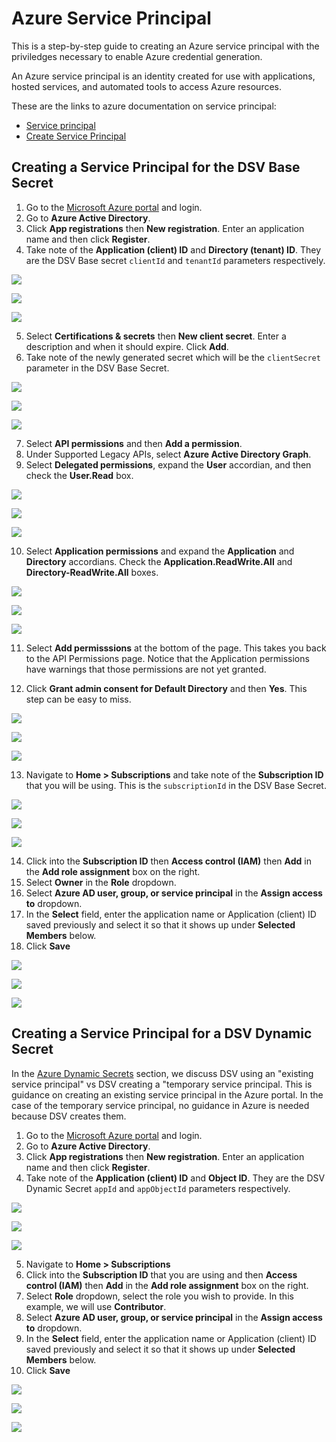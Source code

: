 [title]: # (Azure Service Principal)
[tags]: # (DevOps Secrets Vault,DSV,)
[priority]: # (6210)

# Azure Service Principal

This is a step-by-step guide to creating an Azure service principal with the priviledges necessary to enable Azure credential generation.

An Azure service principal is an identity created for use with applications, hosted services, and automated tools to access Azure resources. 

These are the links to azure documentation on service principal:

* [Service principal](https://docs.microsoft.com/en-us/azure/active-directory/develop/app-objects-and-service-principals)
* [Create Service Principal](https://docs.microsoft.com/en-us/azure/active-directory/develop/howto-create-service-principal-portal)

## Creating a Service Principal for the DSV Base Secret

1. Go to the [Microsoft Azure portal](https://portal.azure.com) and login.
2. Go to **Azure Active Directory**.
3. Click **App registrations** then **New registration**.  Enter an application name and then click **Register**.
4. Take note of the **Application (client) ID** and **Directory (tenant) ID**.  They are the DSV Base secret `clientId` and `tenantId` parameters respectively.

![](./images/spacer.png)

![](./images/applicationIDs.png)

![](./images/spacer.png)

5. Select **Certifications & secrets** then **New client secret**.  Enter a description and when it should expire.  Click **Add**.
6. Take note of the newly generated secret which will be the `clientSecret` parameter in the DSV Base Secret.

![](./images/spacer.png)

![](./images/clientsecret.png)

![](./images/spacer.png)

7. Select **API permissions** and then **Add a permission**.
8. Under Supported Legacy APIs, select **Azure Active Directory Graph**.
9. Select **Delegated permissions**, expand the **User** accordian, and then check the **User.Read** box.

![](./images/spacer.png)

![](./images/delegated.png)

![](./images/spacer.png)

10.  Select **Application permissions** and expand the **Application** and **Directory** accordians.  Check the **Application.ReadWrite.All** and **Directory-ReadWrite.All** boxes.

![](./images/spacer.png)

![](./images/application.png)

![](./images/spacer.png)

11. Select **Add permisssions** at the bottom of the page.  This takes you back to the API Permissions page.  Notice that the Application permissions have warnings that those permissions are not yet granted.  

12. Click **Grant admin consent for Default Directory** and then **Yes**.  This step can be easy to miss.

![](./images/spacer.png)

![](./images/grantpermission.png)

![](./images/spacer.png)

13. Navigate to **Home > Subscriptions** and take note of the **Subscription ID** that you will be using.  This is the `subscriptionId` in the DSV Base Secret.

![](./images/spacer.png)

![](./images/subscription.png)

![](./images/spacer.png)

14. Click into the **Subscription ID** then **Access control (IAM)** then **Add** in the **Add role assignment** box on the right.
15. Select **Owner** in the **Role** dropdown.
16. Select **Azure AD user, group, or service principal** in the **Assign access to** dropdown.
17. In the **Select** field, enter the application name or Application (client) ID saved previously and select it so that it shows up under **Selected Members** below.
18.  Click **Save**

![](./images/spacer.png)

![](./images/roleassignment.png)

![](./images/spacer.png)

## Creating a Service Principal for a DSV Dynamic Secret

In the [Azure Dynamic Secrets](azure.md) section, we discuss DSV using an "existing service principal" vs DSV creating a "temporary service principal.  This is guidance on creating an existing service principal in the Azure portal.  In the case of the temporary service principal, no guidance in Azure is needed because DSV creates them.

1. Go to the [Microsoft Azure portal](https://portal.azure.com) and login.
2. Go to **Azure Active Directory**.
3. Click **App registrations** then **New registration**.  Enter an application name and then click **Register**.
4. Take note of the **Application (client) ID** and **Object ID**.  They are the DSV Dynamic Secret `appId` and `appObjectId` parameters respectively.

![](./images/spacer.png)

![](./images/appobjectid.png)

![](./images/spacer.png)

5. Navigate to **Home > Subscriptions** 
6. Click into the **Subscription ID** that you are using and then **Access control (IAM)** then **Add** in the **Add role assignment** box on the right.
7. Select **Role** dropdown, select the role you wish to provide.  In this example, we will use **Contributor**.
8. Select **Azure AD user, group, or service principal** in the **Assign access to** dropdown.
9. In the **Select** field, enter the application name or Application (client) ID saved previously and select it so that it shows up under **Selected Members** below.
10.  Click **Save**

![](./images/spacer.png)

![](./images/roleassign2.png)

![](./images/spacer.png)
